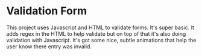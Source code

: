 # Validation Form
This project uses Javascript and HTML to validate forms. It's super basic. It adds regex in the HTML to help validate but on top of that it's also doing validation with Javascript. It's got some nice, subtle animations that help the user know there entry was invalid.
